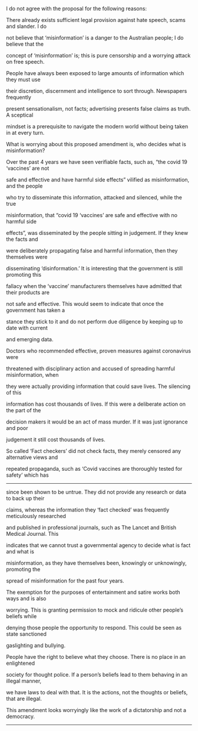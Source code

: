 I do not agree with the proposal for the following reasons:

There already exists sufficient legal provision against hate speech, scams and slander. I do

not believe that ‘misinformation’ is a danger to the Australian people; I do believe that the

concept of ‘misinformation’ is; this is pure censorship and a worrying attack on free speech.

People have always been exposed to large amounts of information which they must use

their discretion, discernment and intelligence to sort through. Newspapers frequently

present sensationalism, not facts; advertising presents false claims as truth. A sceptical

mindset is a prerequisite to navigate the modern world without being taken in at every turn.

What is worrying about this proposed amendment is, who decides what is misinformation?

Over the past 4 years we have seen verifiable facts, such as, “the covid 19 ‘vaccines’ are not

safe and effective and have harmful side effects” vilified as misinformation, and the people

who try to disseminate this information, attacked and silenced, while the true

misinformation, that “covid 19 ‘vaccines’ are safe and effective with no harmful side

effects”, was disseminated by the people sitting in judgement. If they knew the facts and

were deliberately propagating false and harmful information, then they themselves were

disseminating ‘disinformation.’ It is interesting that the government is still promoting this

fallacy when the ‘vaccine’ manufacturers themselves have admitted that their products are

not safe and effective. This would seem to indicate that once the government has taken a

stance they stick to it and do not perform due diligence by keeping up to date with current

and emerging data.

Doctors who recommended effective, proven measures against coronavirus were

threatened with disciplinary action and accused of spreading harmful misinformation, when

they were actually providing information that could save lives. The silencing of this

information has cost thousands of lives. If this were a deliberate action on the part of the

decision makers it would be an act of mass murder. If it was just ignorance and poor

judgement it still cost thousands of lives.

So called ‘Fact checkers’ did not check facts, they merely censored any alternative views and

repeated propaganda, such as ‘Covid vaccines are thoroughly tested for safety’ which has


-----

since been shown to be untrue. They did not provide any research or data to back up their

claims, whereas the information they ‘fact checked’ was frequently meticulously researched

and published in professional journals, such as The Lancet and British Medical Journal. This

indicates that we cannot trust a governmental agency to decide what is fact and what is

misinformation, as they have themselves been, knowingly or unknowingly, promoting the

spread of misinformation for the past four years.

The exemption for the purposes of entertainment and satire works both ways and is also

worrying. This is granting permission to mock and ridicule other people’s beliefs while

denying those people the opportunity to respond. This could be seen as state sanctioned

gaslighting and bullying.

People have the right to believe what they choose. There is no place in an enlightened

society for thought police. If a person’s beliefs lead to them behaving in an illegal manner,

we have laws to deal with that. It is the actions, not the thoughts or beliefs, that are illegal.

This amendment looks worryingly like the work of a dictatorship and not a democracy.


-----

